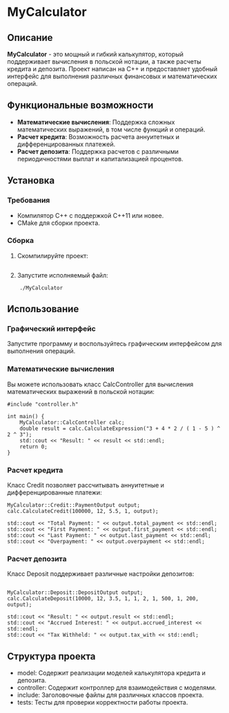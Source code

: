 # MyCalculator

## Описание

**MyCalculator** - это мощный и гибкий калькулятор, который поддерживает вычисления в польской нотации, а также расчеты кредита и депозита. Проект написан на C++ и предоставляет удобный интерфейс для выполнения различных финансовых и математических операций.

## Функциональные возможности

- **Математические вычисления**: Поддержка сложных математических выражений, в том числе функций и операций.
- **Расчет кредита**: Возможность расчета аннуитетных и дифференцированных платежей.
- **Расчет депозита**: Поддержка расчетов с различными периодичностями выплат и капитализацией процентов.

## Установка

### Требования

- Компилятор C++ с поддержкой C++11 или новее.
- CMake для сборки проекта.

### Сборка

1. Скомпилируйте проект:

   ```make install

   ```

2. Запустите исполняемый файл:

```
    ./MyCalculator

```

## Использование

### Графический интерфейс

Запустите программу и воспользуйтесь графическим интерфейсом для выполнения операций.

### Математические вычисления

Вы можете использовать класс CalcController для вычисления математических выражений в польской нотации:

```
#include "controller.h"

int main() {
    MyCalculator::CalcController calc;
    double result = calc.CalculateExpression("3 + 4 * 2 / ( 1 - 5 ) ^ 2 ^ 3");
    std::cout << "Result: " << result << std::endl;
    return 0;
}
```

### Расчет кредита

Класс Credit позволяет рассчитывать аннуитетные и дифференцированные платежи:

```
MyCalculator::Credit::PaymentOutput output;
calc.CalculateCredit(100000, 12, 5.5, 1, output);

std::cout << "Total Payment: " << output.total_payment << std::endl;
std::cout << "First Payment: " << output.first_payment << std::endl;
std::cout << "Last Payment: " << output.last_payment << std::endl;
std::cout << "Overpayment: " << output.overpayment << std::endl;

```

### Расчет депозита

Класс Deposit поддерживает различные настройки депозитов:

```

MyCalculator::Deposit::DepositOutput output;
calc.CalculateDeposit(10000, 12, 3.5, 1, 1, 2, 1, 500, 1, 200, output);

std::cout << "Result: " << output.result << std::endl;
std::cout << "Accrued Interest: " << output.accrued_interest << std::endl;
std::cout << "Tax Withheld: " << output.tax_with << std::endl;

```

## Структура проекта

- model: Содержит реализации моделей калькулятора кредита и депозита.
- controller: Содержит контроллер для взаимодействия с моделями.
- include: Заголовочные файлы для различных классов проекта.
- tests: Тесты для проверки корректности работы проекта.
